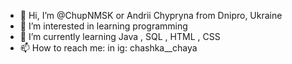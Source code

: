- 👋 Hi, I’m @ChupNMSK or Andrii Chypryna from Dnipro, Ukraine
- 👀 I’m interested in learning programming
- 🌱 I’m currently learning Java , SQL , HTML , CSS
- 📫 How to reach me: in ig: chashka__chaya 
<!---
ChupNMSK/ChupNMSK is a ✨ special ✨ repository because its `README.md` (this file) appears on your GitHub profile.
You can click the Preview link to take a look at your changes.
--->
